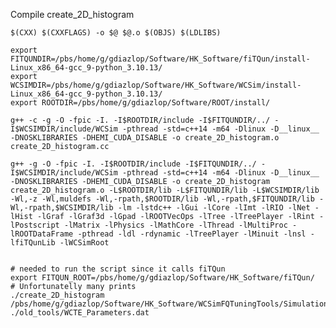 Compile create_2D_histogram

    $(CXX) $(CXXFLAGS) -o $@ $@.o $(OBJS) $(LDLIBS)

    export FITQUNDIR=/pbs/home/g/gdiazlop/Software/HK_Software/fiTQun/install-Linux_x86_64-gcc_9-python_3.10.13/
    export WCSIMDIR=/pbs/home/g/gdiazlop/Software/HK_Software/WCSim/install-Linux_x86_64-gcc_9-python_3.10.13/
    export ROOTDIR=/pbs/home/g/gdiazlop/Software/ROOT/install/

    g++ -c -g -O -fpic -I. -I$ROOTDIR/include -I$FITQUNDIR/../ -I$WCSIMDIR/include/WCSim -pthread -std=c++14 -m64 -Dlinux -D__linux__ -DNOSKLIBRARIES -DHEMI_CUDA_DISABLE -o create_2D_histogram.o create_2D_histogram.cc

    g++ -g -O -fpic -I. -I$ROOTDIR/include -I$FITQUNDIR/../ -I$WCSIMDIR/include/WCSim -pthread -std=c++14 -m64 -Dlinux -D__linux__ -DNOSKLIBRARIES -DHEMI_CUDA_DISABLE -o create_2D_histogram create_2D_histogram.o -L$ROOTDIR/lib -L$FITQUNDIR/lib -L$WCSIMDIR/lib -Wl,-z -Wl,muldefs -Wl,-rpath,$ROOTDIR/lib -Wl,-rpath,$FITQUNDIR/lib -Wl,-rpath,$WCSIMDIR/lib -lm -lstdc++ -lGui -lCore -lImt -lRIO -lNet -lHist -lGraf -lGraf3d -lGpad -lROOTVecOps -lTree -lTreePlayer -lRint -lPostscript -lMatrix -lPhysics -lMathCore -lThread -lMultiProc -lROOTDataFrame -pthread -ldl -rdynamic -lTreePlayer -lMinuit -lnsl -lfiTQunLib -lWCSimRoot


    # needed to run the script since it calls fiTQun
    export FITQUN_ROOT=/pbs/home/g/gdiazlop/Software/HK_Software/fiTQun/
    # Unfortunatelly many prints
    ./create_2D_histogram /pbs/home/g/gdiazlop/Software/HK_Software/WCSimFQTuningTools/Simulation/local/out/out.root ./old_tools/WCTE_Parameters.dat